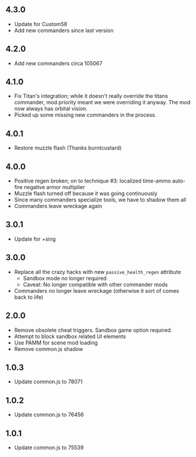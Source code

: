 ## 4.3.0

- Update for Custom58
- Add new commanders since last version

## 4.2.0

- Add new commanders circa 105067

## 4.1.0

- Fix Titan's integration; while it doesn't really override the titans commander, mod priority meant we were overriding it anyway. The mod now always has orbital vision.
- Picked up some missing new commanders in the process.

## 4.0.1

- Restore muzzle flash (Thanks burntcustard)

## 4.0.0

- Positive regen broken; on to technique #3: localized time-ammo auto-fire negative armor multiplier
- Muzzle flash turned off because it was going continuously
- Since many commanders specialize tools, we have to shadow them all
- Commanders leave wreckage again

## 3.0.1

- Update for +sing

## 3.0.0

- Replace all the crazy hacks with new `passive_health_regen` attribute
  - Sandbox mode no longer required
  - Caveat: No longer compatible with other commander mods
- Commanders no longer leave wreckage (otherwise it sort of comes back to life)

## 2.0.0

- Remove obsolete cheat triggers.  Sandbox game option required.
- Attempt to block sandbox related UI elements
- Use PAMM for scene mod loading
- Remove common.js shadow

## 1.0.3

- Update common.js to 78071

## 1.0.2

- Update common.js to 76456

## 1.0.1

- Update common.js to 75539
